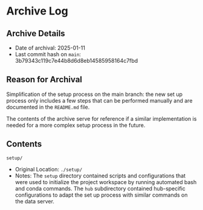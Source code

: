 # Archive Log

## Archive Details

- Date of archival: 2025-01-11
- Last commit hash on `main`: 3b79343c119c7e44b8d6d8eb14585958164c7fbd

## Reason for Archival

Simplification of the setup process on the main branch: the new set up process only includes a few
steps that can be performed manually and are documented in the `README.md` file. 

The contents of the archive serve for reference if a similar implementation is needed for a more
complex setup process in the future.

## Contents

`setup/`
- Original Location: `./setup/`
- Notes: The `setup` directory contained scripts and configurations that were used to initialize the
  project workspace by running automated bash and conda commands. The `hub` subdirectory contained
  hub-specific configurations to adapt the set up process with similar commands on the data server.

